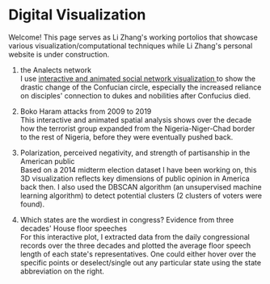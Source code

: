 # Digital Visualization

Welcome! This page serves as Li Zhang's working portolios that showcase various visualization/computational techniques while Li Zhang's personal website is under construction.

1. the Analects network <br>
   I use <u> interactive and animated social network visualization </u> to show the drastic change of the Confucian circle, especially the increased reliance on disciples' connection to dukes and nobilities after Confucius died.

2. Boko Haram attacks from 2009 to 2019 <br>
   This interactive and animated spatial analysis shows over the decade how the terrorist group expanded from the Nigeria-Niger-Chad border to the rest of Nigeria, before they were eventually pushed back. 

3. Polarization, perceived negativity, and strength of partisanship in the American public <br>
   Based on a 2014 midterm election dataset I have been working on, this 3D visualization reflects key dimensions of public opinion in America back then. I also used the DBSCAN algorithm (an unsupervised machine learning algorithm) to detect potential clusters (2 clusters of voters were found).

4. Which states are the wordiest in congress? Evidence from three decades' House floor speeches <br>
   For this interactive plot, I extracted data from the daily congressional records over the three decades and plotted the average floor speech length of each state's representatives. One could either hover over the specific points or deselect/single out any particular state using the state abbreviation on the right.

